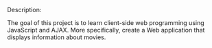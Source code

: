 Description:

The goal of this project is to learn client-side web programming using JavaScript and AJAX. More specifically, create a Web application that displays information about movies.
